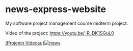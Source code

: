 # news-express-website
My software project management course midterm project.

Video of the project: https://youtu.be/-R_DK1SGuL0


[[Projenin Videosu]![news](https://user-images.githubusercontent.com/57997190/120808351-a9662a80-c551-11eb-9c6b-ee9867f2b6aa.png)](https://www.youtube.com/watch?v=-R_DK1SGuL0)
